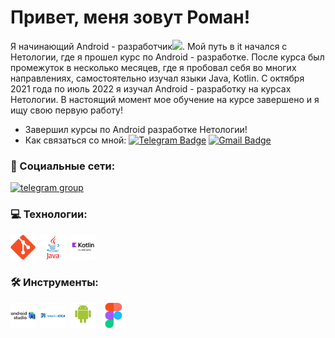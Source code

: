 
# Привет, меня зовут Роман!

Я начинающий Android - разработчик<img src="https://media.giphy.com/media/WUlplcMpOCEmTGBtBW/giphy.gif" width="30px">. Мой путь в it начался с Нетологии, где я прошел курс по Android - разработке. После курса был промежуток в несколько месяцев, где я пробовал себя во многих направлениях, самостоятельно изучал языки Java, Kotlin. С октября 2021 года по июль 2022 я изучал Android - разработку на курсах Нетологии. В настоящий момент мое обучение на курсе завершено и я ищу свою первую работу!

- Завершил курсы по Android разработке Нетологии!
- Как связаться со мной: [![Telegram Badge](https://img.shields.io/badge/-rudachenkoroman-blue?style=flat&logo=Telegram&logoColor=white)](https://t.me/any00way) [![Gmail Badge](https://img.shields.io/badge/-Gmail-red?style=flat&logo=Gmail&logoColor=white)](mailto:kartavjo@gmail.com)

### 🤝 Социальные сети:

 <div id="badges">
    <a href="https://t.me/any00way" target="_blank">
      <img src="https://cdn-icons-png.flaticon.com/512/2111/2111646.png" width="40" height="40" alt="telegram group" />
    </a>
  </div>

### 💻 Технологии:

<div>
  <img src="https://github.com/devicons/devicon/blob/master/icons/git/git-original.svg" title="git" alt="git" width="40" height="40"/>&nbsp
  <img src="https://github.com/devicons/devicon/blob/master/icons/java/java-original-wordmark.svg" title="git" alt="git" width="40" height="40"/>&nbsp
  <img src="https://github.com/devicons/devicon/blob/master/icons/kotlin/kotlin-original-wordmark.svg" title="git" alt="git" width="40" height="40"/>&nbsp
</div>

### 🛠 Инструменты:

<div>
  <img src="https://github.com/devicons/devicon/blob/master/icons/androidstudio/androidstudio-original-wordmark.svg" title="git" alt="git" width="40" height="40"/>&nbsp
  <img src="https://github.com/devicons/devicon/blob/master/icons/intellij/intellij-original-wordmark.svg" title="git" alt="git" width="40" height="40"/>&nbsp
  <img src="https://github.com/devicons/devicon/blob/master/icons/android/android-original-wordmark.svg" title="git" alt="git" width="40" height="40"/>&nbsp
  <img src="https://github.com/devicons/devicon/blob/master/icons/figma/figma-original.svg" title="figma" alt="figma" width="40" height="40"/>&nbsp;
</div>
